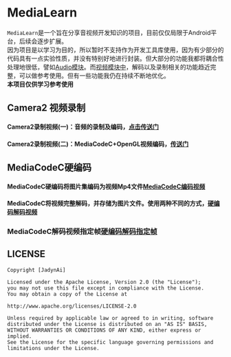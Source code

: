# MediaLearn
`MediaLearn`是一个旨在分享音视频开发知识的项目，目前仅仅局限于Android平台，后续会逐步扩展。<br>因为项目是以学习为目的，所以暂时不支持作为开发工具库使用，因为有少部分的代码具有一点实验性质，并没有特别好地进行封装。但大部分的功能我都将耦合性处理地很低，譬如[Audio模块](https://github.com/JadynAi/MediaLearn/tree/master/mediakit/src/main/java/com/jadyn/mediakit/audio)。而[视频模块中](https://github.com/JadynAi/MediaLearn/tree/master/mediakit/src/main/java/com/jadyn/mediakit/video)，解码以及录制相关的功能趋近完整，可以做参考使用。但有一些功能我仍在持续不断地优化。<br>**本项目仅供学习参考使用**

## Camera2 视频录制

#### Camera2录制视频(一)：音频的录制及编码，[点击传送门](https://juejin.im/post/5d130936e51d45777b1a3dc8)

#### Camera2录制视频(二)：MediaCodeC+OpenGL视频编码，[传送门](https://juejin.im/post/5d2c12fdf265da1bae392b4c)

## MediaCodeC硬编码

#### MediaCodeC硬编码将图片集编码为视频Mp4文件[MediaCodeC编码视频](https://jadynai.github.io/2019/04/01/2019-04-01-MediaCodeC-encoder1/)

#### MediaCodeC将视频完整解码，并存储为图片文件。使用两种不同的方式，[硬编码解码视频](https://jadynai.github.io/2019/01/25/2019-01-25-MediaCodeC-Decode-1/)

### MediaCodeC解码视频指定帧[硬编码解码指定帧](https://jadynai.github.io/2019/02/09/2019-02-09-MediaCodeC-frame/)



## LICENSE

    Copyright [JadynAi]

    Licensed under the Apache License, Version 2.0 (the "License");
    you may not use this file except in compliance with the License.
    You may obtain a copy of the License at

    http://www.apache.org/licenses/LICENSE-2.0

    Unless required by applicable law or agreed to in writing, software
    distributed under the License is distributed on an "AS IS" BASIS,
    WITHOUT WARRANTIES OR CONDITIONS OF ANY KIND, either express or implied.
    See the License for the specific language governing permissions and
    limitations under the License.
